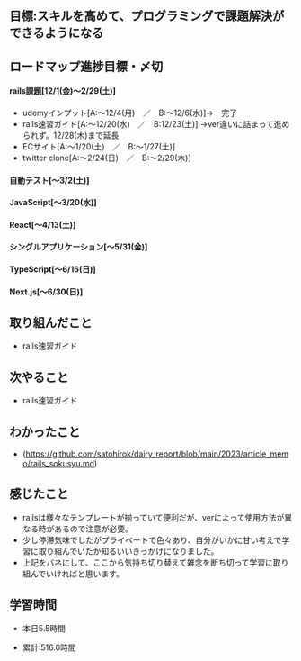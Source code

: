 ## 目標:スキルを高めて、プログラミングで課題解決ができるようになる

## ロードマップ進捗目標・〆切
#### rails課題[12/1(金)～2/29(土)]
* udemyインプット[A:～12/4(月)　／　B:～12/6(水)]→　完了
* rails速習ガイド[A:～12/20(水)　／　B:12/23(土)]
→ver違いに詰まって進められず。12/28(木)まで延長
* ECサイト[A:～1/20(土)　／　B:～1/27(土)]
* twitter clone[A:～2/24(日)　／　B:～2/29(木)]

#### 自動テスト[～3/2(土)]
#### JavaScript[～3/20(水)]
#### React[～4/13(土)]
#### シングルアプリケーション[～5/31(金)]
#### TypeScript[～6/16(日)]
#### Next.js[～6/30(日)]


## 取り組んだこと
- rails速習ガイド


## 次やること
- rails速習ガイド
  
## わかったこと
* (https://github.com/satohirok/dairy_report/blob/main/2023/article_memo/rails_sokusyu.md)


## 感じたこと
- railsは様々なテンプレートが揃っていて便利だが、verによって使用方法が異なる時があるので注意が必要。
- 少し停滞気味でしたがプライベートで色々あり、自分がいかに甘い考えで学習に取り組んでいたか知るいいきっかけになりました。
- 上記をバネにして、ここから気持ち切り替えて雑念を断ち切って学習に取り組んでいければと思います。
  
## 学習時間
- 本日5.5時間

- 累計:516.0時間
